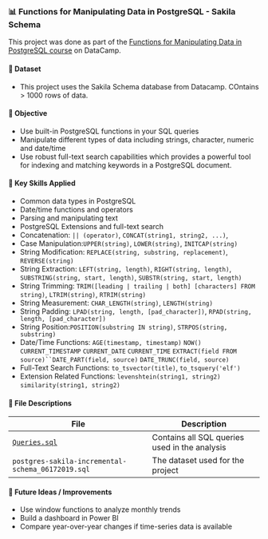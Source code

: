 ### 📊 Functions for Manipulating Data in PostgreSQL - Sakila Schema

This project was done as part of the [Functions for Manipulating Data in PostgreSQL course](https://www.datacamp.com/completed/statement-of-accomplishment/course/22733c9d37ae03e75baf41151bc7526e1de8565f) on DataCamp.

#### 📁 Dataset
- This project uses the Sakila Schema database from Datacamp. COntains > 1000 rows of data.

#### 🎯 Objective
- Use built-in PostgreSQL functions in your SQL queries
- Manipulate different types of data including strings, character, numeric and date/time
- Use robust full-text search capabilities which provides a powerful tool for indexing and matching keywords in a PostgreSQL document.

#### 🧠 Key Skills Applied
- Common data types in PostgreSQL
- Date/time functions and operators
- Parsing and manipulating text
- PostgreSQL Extensions and full-text search 
- Concatenation: `|| (operator)`, `CONCAT(string1, string2, ...)`, 
- Case Manipulation:`UPPER(string)`, `LOWER(string)`, `INITCAP(string)` 
- String Modification: `REPLACE(string, substring, replacement)`, `REVERSE(string)`
- String Extraction: `LEFT(string, length)`, `RIGHT(string, length)`, `SUBSTRING(string, start, length)`, `SUBSTR(string, start, length)` 
- String Trimming: `TRIM([leading | trailing | both] [characters] FROM string)`, `LTRIM(string)`, `RTRIM(string)`
- String Measurement: `CHAR_LENGTH(string)`, `LENGTH(string)`
- String Padding: `LPAD(string, length, [pad_character])`, `RPAD(string, length, [pad_character])`  
- String Position:`POSITION(substring IN string)`, `STRPOS(string, substring)`
- Date/Time Functions: `AGE(timestamp, timestamp)` `NOW()` `CURRENT_TIMESTAMP` `CURRENT_DATE` `CURRENT_TIME` `EXTRACT(field FROM source)``DATE_PART(field, source)` `DATE_TRUNC(field, source)`
- Full-Text Search Functions: `to_tsvector(title)`, `to_tsquery('elf')`  
- Extension Related Functions: `levenshtein(string1, string2)` `similarity(string1, string2)`  


#### 🧾 File Descriptions
| File | Description |
|------|-------------|
| [`Queries.sql`](https://github.com/nalapalu/SQL_Projects/blob/main/Functions%20for%20Manipulating%20Data%20in%20PostgreSQL%20-Sakila%20Schema/Queries.sql) | Contains all SQL queries used in the analysis |
| `postgres-sakila-incremental-schema_06172019.sql` | The dataset used for the project |


#### 💭 Future Ideas / Improvements
- Use window functions to analyze monthly trends  
- Build a dashboard in Power BI  
- Compare year-over-year changes if time-series data is available
